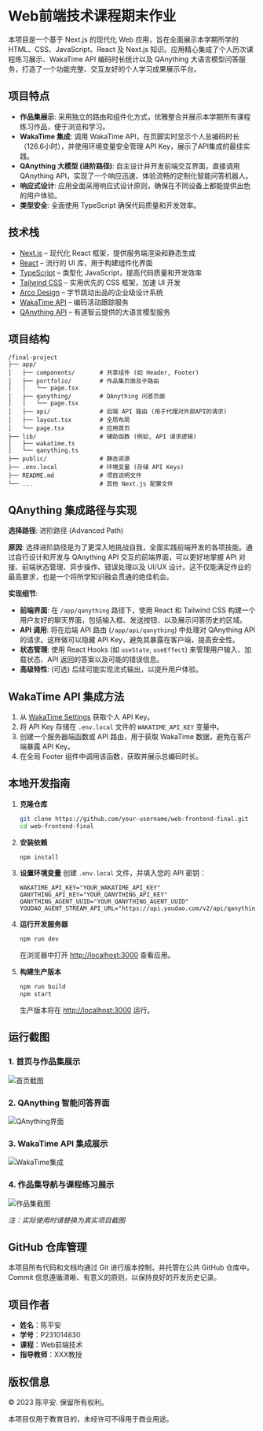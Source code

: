 # Web前端技术课程期末作业

本项目是一个基于 Next.js 的现代化 Web 应用，旨在全面展示本学期所学的 HTML、CSS、JavaScript、React 及 Next.js 知识。应用精心集成了个人历次课程练习展示、WakaTime API 编码时长统计以及 QAnything 大语言模型问答服务，打造了一个功能完整、交互友好的个人学习成果展示平台。

## 项目特点

- **作品集展示**: 采用独立的路由和组件化方式，优雅整合并展示本学期所有课程练习作品，便于浏览和学习。
- **WakaTime 集成**: 调用 WakaTime API，在页脚实时显示个人总编码时长（126.6小时），并使用环境变量安全管理 API Key，展示了API集成的最佳实践。
- **QAnything 大模型 (进阶路径)**: 自主设计并开发前端交互界面，直接调用 QAnything API，实现了一个响应迅速、体验流畅的定制化智能问答机器人。
- **响应式设计**: 应用全面采用响应式设计原则，确保在不同设备上都能提供出色的用户体验。
- **类型安全**: 全面使用 TypeScript 确保代码质量和开发效率。

## 技术栈

- [Next.js](https://nextjs.org/) – 现代化 React 框架，提供服务端渲染和静态生成
- [React](https://reactjs.org/) – 流行的 UI 库，用于构建组件化界面
- [TypeScript](https://www.typescriptlang.org/) – 类型化 JavaScript，提高代码质量和开发效率
- [Tailwind CSS](https://tailwindcss.com/) – 实用优先的 CSS 框架，加速 UI 开发
- [Arco Design](https://arco.design/) – 字节跳动出品的企业级设计系统
- [WakaTime API](https://wakatime.com/developers) – 编码活动跟踪服务
- [QAnything API](https://qanything.ai/) – 有道智云提供的大语言模型服务

## 项目结构

```
/final-project
├── app/
│   ├── components/       # 共享组件 (如 Header, Footer)
│   ├── portfolio/        # 作品集页面及子路由
│   │   └── page.tsx
│   ├── qanything/        # QAnything 问答页面
│   │   └── page.tsx
│   ├── api/              # 后端 API 路由 (用于代理对外部API的请求)
│   ├── layout.tsx        # 全局布局
│   └── page.tsx          # 应用首页
├── lib/                  # 辅助函数 (例如, API 请求逻辑)
│   ├── wakatime.ts
│   └── qanything.ts
├── public/               # 静态资源
├── .env.local            # 环境变量 (存储 API Keys)
├── README.md             # 项目说明文件
└── ...                   # 其他 Next.js 配置文件
```

## QAnything 集成路径与实现

**选择路径**: 进阶路径 (Advanced Path)

**原因**:
选择进阶路径是为了更深入地挑战自我，全面实践前端开发的各项技能。通过自行设计和开发与 QAnything API 交互的前端界面，可以更好地掌握 API 对接、前端状态管理、异步操作、错误处理以及 UI/UX 设计。这不仅能满足作业的最高要求，也是一个将所学知识融会贯通的绝佳机会。

**实现细节**:
- **前端界面**: 在 `/app/qanything` 路径下，使用 React 和 Tailwind CSS 构建一个用户友好的聊天界面，包括输入框、发送按钮、以及展示问答历史的区域。
- **API 调用**: 将在后端 API 路由 (`/app/api/qanything`) 中处理对 QAnything API 的请求。这样做可以隐藏 API Key，避免其暴露在客户端，提高安全性。
- **状态管理**: 使用 React Hooks (如 `useState`, `useEffect`) 来管理用户输入、加载状态、API 返回的答案以及可能的错误信息。
- **高级特性**: (可选) 后续可能实现流式输出，以提升用户体验。

## WakaTime API 集成方法

1.  从 [WakaTime Settings](https://wakatime.com/settings/api-key) 获取个人 API Key。
2.  将 API Key 存储在 `.env.local` 文件的 `WAKATIME_API_KEY` 变量中。
3.  创建一个服务器端函数或 API 路由，用于获取 WakaTime 数据，避免在客户端暴露 API Key。
4.  在全局 Footer 组件中调用该函数，获取并展示总编码时长。

## 本地开发指南

1.  **克隆仓库**
    ```bash
    git clone https://github.com/your-username/web-frontend-final.git
    cd web-frontend-final
    ```

2.  **安装依赖**
    ```bash
    npm install
    ```

3.  **设置环境变量**
    创建 `.env.local` 文件，并填入您的 API 密钥：
    ```
    WAKATIME_API_KEY="YOUR_WAKATIME_API_KEY"
    QANYTHING_API_KEY="YOUR_QANYTHING_API_KEY"
    QANYTHING_AGENT_UUID="YOUR_QANYTHING_AGENT_UUID"
    YOUDAO_AGENT_STREAM_API_URL="https://api.youdao.com/v2/api/qanything/stream"
    ```

4.  **运行开发服务器**
    ```bash
    npm run dev
    ```

    在浏览器中打开 [http://localhost:3000](http://localhost:3000) 查看应用。
    
5.  **构建生产版本**
    ```bash
    npm run build
    npm start
    ```
    
    生产版本将在 [http://localhost:3000](http://localhost:3000) 运行。

## 运行截图

### 1. 首页与作品集展示

![首页截图](https://via.placeholder.com/800x450.png?text=首页与作品集展示)

### 2. QAnything 智能问答界面

![QAnything界面](https://via.placeholder.com/800x450.png?text=QAnything智能问答界面)

### 3. WakaTime API 集成展示

![WakaTime集成](https://via.placeholder.com/800x200.png?text=WakaTime总编码时长:126.6小时)

### 4. 作品集导航与课程练习展示

![作品集截图](https://via.placeholder.com/800x450.png?text=作品集导航与课程练习展示)

*注：实际使用时请替换为真实项目截图*

## GitHub 仓库管理

本项目所有代码和文档均通过 Git 进行版本控制，并托管在公共 GitHub 仓库中。Commit 信息遵循清晰、有意义的原则，以保持良好的开发历史记录。

## 项目作者

- **姓名**：陈平安
- **学号**：P231014830
- **课程**：Web前端技术
- **指导教师**：XXX教授

## 版权信息

© 2023 陈平安. 保留所有权利。

本项目仅用于教育目的，未经许可不得用于商业用途。
